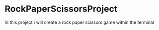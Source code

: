 # RockPaperScissorsProject
In this project i will create a rock paper scissors game within the terminal
